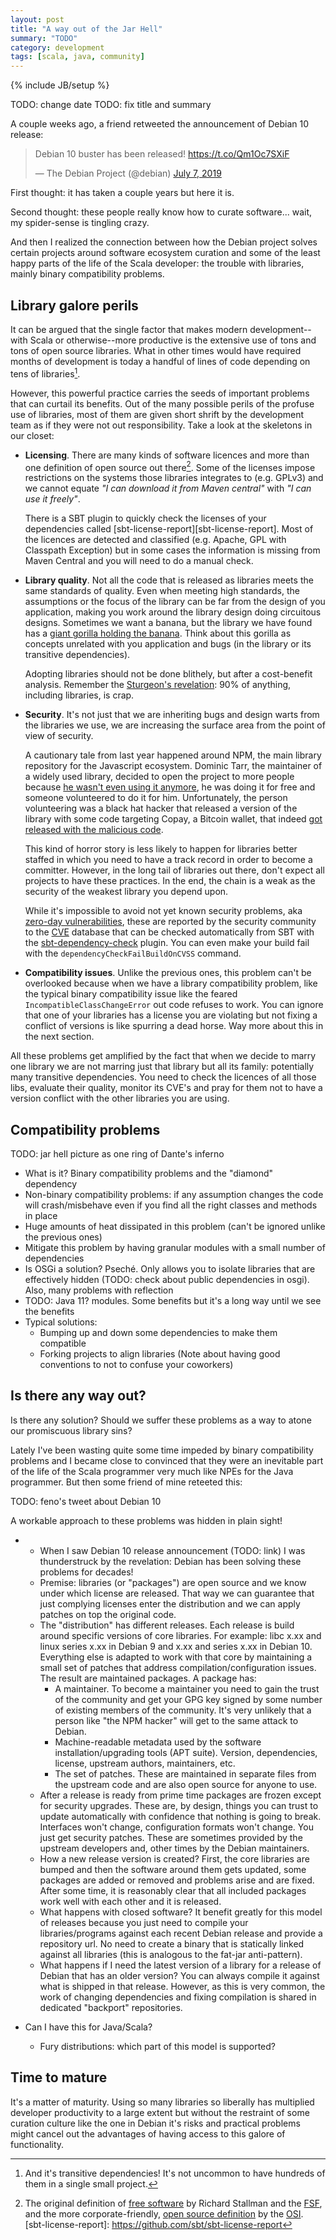 ```yaml
---
layout: post
title: "A way out of the Jar Hell"
summary: "TODO"
category: development
tags: [scala, java, community]
---
```

{% include JB/setup %}

TODO: change date
TODO: fix title and summary

A couple weeks ago, a friend retweeted the announcement of Debian 10 release:

<blockquote class="twitter-tweet"><p lang="en" dir="ltr">Debian 10 buster has been released! <a href="https://t.co/Qm1Oc7SXiF">https://t.co/Qm1Oc7SXiF</a></p>&mdash; The Debian Project (@debian) <a href="https://twitter.com/debian/status/1147683799393636355?ref_src=twsrc%5Etfw">July 7, 2019</a></blockquote>
<script async src="https://platform.twitter.com/widgets.js" charset="utf-8"></script> 

First thought: it has taken a couple years but here it is.

Second thought: these people really know how to curate software... wait, my spider-sense is tingling crazy.

And then I realized the connection between how the Debian project solves certain projects around
software ecosystem curation and some of the least happy parts of the life of the Scala developer:
the trouble with libraries, mainly binary compatibility problems.

## Library galore perils

It can be argued that the single factor that makes modern development--with Scala or otherwise--more 
productive is the extensive use of tons and tons of open source libraries.
What in other times would have required months of development is today a handful
of lines of code depending on tens of libraries[^transitive].

[^transitive]: And it's transitive dependencies! It's not uncommon to have hundreds of them in a single small project.

However, this powerful practice carries the seeds of important problems that can curtail its
benefits. Out of the many possible perils of the profuse use of libraries, most of them
are given short shrift by the development team as if they were not out responsibility.
Take a look at the skeletons in our closet:

 * **Licensing**. There are many kinds of software licences and more than one definition of open 
   source out there[^open-source]. Some of the licenses impose restrictions on the systems those libraries 
   integrates to (e.g. GPLv3) and we cannot equate *"I can download it from Maven central"* with
   *"I can use it freely"*.
   
   There is a SBT plugin to quickly check the licenses of your dependencies called 
   [sbt-license-report][sbt-license-report]. Most of the licences are detected and
   classified (e.g. Apache, GPL with Classpath Exception) but in some cases the information
   is missing from Maven Central and you will need to do a manual check.
   
   [free]: https://www.fsf.org/about/what-is-free-software
   [fsf]: https://www.fsf.org
   [osd]: https://opensource.org/docs/osd
   [osi]: https://opensource.org/
   [^open-source]: The original definition of [free software][free] by Richard Stallman and the [FSF][fsf], and the more corporate-friendly, [open source definition][osd] by the [OSI][osi].
   [sbt-license-report]: https://github.com/sbt/sbt-license-report

 * **Library quality**. Not all the code that is released as libraries meets the
   same standards of quality. Even when meeting high standards, the
   assumptions or the focus of the library can be far from the design of you
   application, making you work around the library design doing circuitous
   designs. Sometimes we want a banana, but the library we have found has a
   [giant gorilla holding the banana][banana]. Think about this gorilla as concepts
   unrelated with you application and bugs (in the library or its transitive
   dependencies).
  
   Adopting libraries should not be done blithely, but after a cost-benefit
   analysis. Remember the [Sturgeon's revelation][sturgeon]: 90% of anything,
   including libraries, is crap.
   
   [banana]: https://www.johndcook.com/blog/2011/07/19/you-wanted-banana/
   [sturgeon]: https://en.wikipedia.org/wiki/Sturgeon's_law
   
 * **Security**. It's not just that we are inheriting bugs and design warts from
   the libraries we use, we are increasing the surface area from the point of view
   of security.
   
   A cautionary tale from last year happened around NPM, the main library repository
   for the Javascript ecosystem.  Dominic Tarr, the maintainer of a widely used
   library, decided to open the project to more people because [he wasn't even
   using it anymore][not-using-it], he was doing it for free and someone volunteered
   to do it for him. Unfortunately, the person volunteering was a black hat hacker
   that released a version of the library with some code targeting Copay, a Bitcoin
   wallet, that indeed [got released with the malicious code][fiasco]. 
   
   This kind of horror story is less likely to happen for libraries better staffed
   in which you need to have a track record in order to become a committer. However,
   in the long tail of libraries out there, don't expect all projects to have these
   practices. In the end, the chain is a weak as the security of the weakest library
   you depend upon.
   
   While it's impossible to avoid not yet known security problems, aka 
   [zero-day vulnerabilities][zero-day], these are reported by the security community
   to the [CVE][cve] database that can be checked automatically from SBT with the
   [sbt-dependency-check][sbt-dependency-check] plugin. You can even make your build
   fail with the `dependencyCheckFailBuildOnCVSS` command. 
   
   [not-using-it]: https://github.com/dominictarr/event-stream/issues/116#issuecomment-440927400
   [fiasco]: https://www.zdnet.com/article/hacker-backdoors-popular-javascript-library-to-steal-bitcoin-funds/
   [sbt-dependency-check]: https://github.com/albuch/sbt-dependency-check
   [zero-day]: https://en.wikipedia.org/wiki/Zero-day_(computing)
   [cve]: https://cve.mitre.org/
   [sbt-dependency-check]: https://github.com/albuch/sbt-dependency-check
   
   
 * **Compatibility issues**. Unlike the previous ones, this problem can't be
   overlooked because when we have a library compatibility problem, like the
   typical binary compatibility issue like the feared
   `IncompatibleClassChangeError` out code refuses to work. You can ignore
   that one of your libraries has a license you are violating but not fixing
   a conflict of versions is like spurring a dead horse. Way more about this in
   the next section.
   
All these problems get amplified by the fact that when we decide to marry one
library we are not marring just that library but all its family: potentially
many transitive dependencies. You need to check the licences of all those libs,
evaluate their quality, monitor its CVE's and pray for them not to have a
version conflict with the other libraries you are using.
 
## Compatibility problems

TODO: jar hell picture as one ring of Dante's inferno

* What is it? Binary compatibility problems and the "diamond" dependency
* Non-binary compatibility problems: if any assumption changes the code will
  crash/misbehave even if you find all the right classes and methods in place
* Huge amounts of heat dissipated in this problem (can't be ignored unlike  
  the previous ones)
* Mitigate this problem by having granular modules with a small number of
  dependencies
* Is OSGi a solution? Pseché. Only allows you to isolate libraries that are
  effectively hidden (TODO: check about public dependencies in osgi).
  Also, many problems with reflection
* TODO: Java 11? modules. Some benefits but it's a long way until we see
  the benefits
* Typical solutions:
  * Bumping up and down some dependencies to make them compatible
  * Forking projects to align libraries (Note about having good conventions
  to not to confuse your coworkers)
  
## Is there any way out?

Is there any solution? Should we suffer these problems as a way to atone our
promiscuous library sins?

Lately I've been wasting quite some time impeded by binary compatibility
problems and I became close to convinced that they were an inevitable part
of the life of the Scala programmer very much like NPEs for the Java programmer.
But then some friend of mine reteeted this:

TODO: feno's tweet about Debian 10

A workable approach to these problems was hidden in plain sight!


* 
  * When I saw Debian 10 release announcement (TODO: link) I was thunderstruck
    by the revelation: Debian has been solving these problems for decades!
  * Premise: libraries (or "packages") are open source and we know under which
    license are released. That way we can guarantee that just complying licenses
    enter the distribution and we can apply patches on top the original code.
  * The "distribution" has different releases. Each release is build around
    specific versions of core libraries. For example: libc x.xx and linux series
    x.xx in Debian 9 and x.xx and series x.xx in Debian 10.
    Everything else is adapted to work with that core by maintaining a small
    set of patches that address compilation/configuration issues.
    The result are maintained packages. A package has:
    * A maintainer. To become a maintainer you need to gain the trust of the
      community and get your GPG key signed by some number of existing members
      of the community. It's very unlikely that a person like "the NPM hacker"
      will get to the same attack to Debian.
    * Machine-readable metadata used by the software installation/upgrading 
      tools (APT suite). Version, dependencies, license, upstream authors,
      maintainers, etc.
    * The set of patches. These are maintained in separate files from the
      upstream code and are also open source for anyone to use.
  * After a release is ready from prime time packages are frozen except for
    security upgrades. These are, by design, things you can trust to update
    automatically with confidence that nothing is going to break. Interfaces
    won't change, configuration formats won't change. You just get security
    patches. These are sometimes provided by the upstream developers and,
    other times by the Debian maintainers.
  * How a new release version is created? First, the core libraries are bumped and then
    the software around them gets updated, some packages are added or removed
    and problems arise and are fixed. After some time, it is reasonably clear
    that all included packages work well with each other and it is released.
  * What happens with closed software? It benefit greatly for this model of
    releases because you just need to compile your libraries/programs against
    each recent Debian release and provide a repository url. No need to create
    a binary that is statically linked against all libraries (this is analogous
    to the fat-jar anti-pattern).
  * What happens if I need the latest version of a library for a release of 
    Debian that has an older version? You can always compile it against what is
    shipped in that release. However, as this is very common, the work of
    changing dependencies and fixing compilation is shared in dedicated 
    "backport" repositories.
    
* Can I have this for Java/Scala?
  * Fury distributions: which part of this model is supported?
  
## Time to mature
  
It's a matter of maturity. Using so many libraries so liberally has multiplied
developer productivity to a large extent but without the restraint of some
curation culture like the one in Debian it's risks and practical problems might
cancel out the advantages of having access to this galore of functionality.
    
   
  
  
    
    
